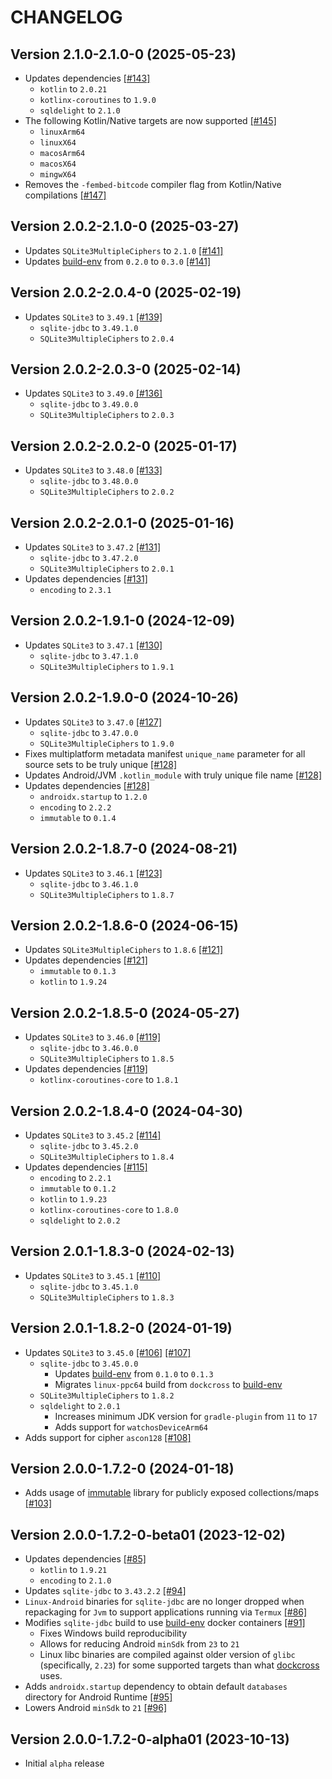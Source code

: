 # CHANGELOG

## Version 2.1.0-2.1.0-0 (2025-05-23)
 - Updates dependencies [[#143]][143]
     - `kotlin` to `2.0.21`
     - `kotlinx-coroutines` to `1.9.0`
     - `sqldelight` to `2.1.0`
 - The following Kotlin/Native targets are now supported [[#145]][145]
     - `linuxArm64`
     - `linuxX64`
     - `macosArm64`
     - `macosX64`
     - `mingwX64`
 - Removes the `-fembed-bitcode` compiler flag from Kotlin/Native compilations [[#147]][147]

## Version 2.0.2-2.1.0-0 (2025-03-27)
 - Updates `SQLite3MultipleCiphers` to `2.1.0` [[#141]][141]
 - Updates [build-env][url-build-env] from `0.2.0` to `0.3.0` [[#141]][141]

## Version 2.0.2-2.0.4-0 (2025-02-19)
 - Updates `SQLite3` to `3.49.1` [[#139]][139]
     - `sqlite-jdbc` to `3.49.1.0`
     - `SQLite3MultipleCiphers` to `2.0.4`

## Version 2.0.2-2.0.3-0 (2025-02-14)
 - Updates `SQLite3` to `3.49.0` [[#136]][136]
     - `sqlite-jdbc` to `3.49.0.0`
     - `SQLite3MultipleCiphers` to `2.0.3`

## Version 2.0.2-2.0.2-0 (2025-01-17)
 - Updates `SQLite3` to `3.48.0` [[#133]][133]
     - `sqlite-jdbc` to `3.48.0.0`
     - `SQLite3MultipleCiphers` to `2.0.2`

## Version 2.0.2-2.0.1-0 (2025-01-16)
 - Updates `SQLite3` to `3.47.2` [[#131]][131]
     - `sqlite-jdbc` to `3.47.2.0`
     - `SQLite3MultipleCiphers` to `2.0.1`
 - Updates dependencies [[#131]][131]
     - `encoding` to `2.3.1`

## Version 2.0.2-1.9.1-0 (2024-12-09)
 - Updates `SQLite3` to `3.47.1` [[#130]][130]
     - `sqlite-jdbc` to `3.47.1.0`
     - `SQLite3MultipleCiphers` to `1.9.1`

## Version 2.0.2-1.9.0-0 (2024-10-26)
 - Updates `SQLite3` to `3.47.0` [[#127]][127]
     - `sqlite-jdbc` to `3.47.0.0`
     - `SQLite3MultipleCiphers` to `1.9.0`
 - Fixes multiplatform metadata manifest `unique_name` parameter for all source sets to be truly unique [[#128]][128]
 - Updates Android/JVM `.kotlin_module` with truly unique file name [[#128]][128]
 - Updates dependencies [[#128]][128]
     - `androidx.startup` to `1.2.0`
     - `encoding` to `2.2.2`
     - `immutable` to `0.1.4`

## Version 2.0.2-1.8.7-0 (2024-08-21)
 - Updates `SQLite3` to `3.46.1` [[#123]][123]
     - `sqlite-jdbc` to `3.46.1.0`
     - `SQLite3MultipleCiphers` to `1.8.7`

## Version 2.0.2-1.8.6-0 (2024-06-15)
 - Updates `SQLite3MultipleCiphers` to `1.8.6` [[#121]][121]
 - Updates dependencies [[#121]][121]
     - `immutable` to `0.1.3`
     - `kotlin` to `1.9.24`

## Version 2.0.2-1.8.5-0 (2024-05-27)
 - Updates `SQLite3` to `3.46.0` [[#119]][119]
     - `sqlite-jdbc` to `3.46.0.0`
     - `SQLite3MultipleCiphers` to `1.8.5`
 - Updates dependencies [[#119]][119]
     - `kotlinx-coroutines-core` to `1.8.1`

## Version 2.0.2-1.8.4-0 (2024-04-30)
 - Updates `SQLite3` to `3.45.2` [[#114]][114]
     - `sqlite-jdbc` to `3.45.2.0`
     - `SQLite3MultipleCiphers` to `1.8.4`
 - Updates dependencies [[#115]][115]
     - `encoding` to `2.2.1`
     - `immutable` to `0.1.2`
     - `kotlin` to `1.9.23`
     - `kotlinx-coroutines-core` to `1.8.0`
     - `sqldelight` to `2.0.2`

## Version 2.0.1-1.8.3-0 (2024-02-13)
 - Updates `SQLite3` to `3.45.1` [[#110]][110]
     - `sqlite-jdbc` to `3.45.1.0`
     - `SQLite3MultipleCiphers` to `1.8.3`

## Version 2.0.1-1.8.2-0 (2024-01-19)
 - Updates `SQLite3` to `3.45.0` [[#106]][106] [[#107]][107]
     - `sqlite-jdbc` to `3.45.0.0`
         - Updates [build-env][url-build-env] from `0.1.0` to `0.1.3`
         - Migrates `linux-ppc64` build from `dockcross` to [build-env][url-build-env]
     - `SQLite3MultipleCiphers` to `1.8.2`
     - `sqldelight` to `2.0.1`
         - Increases minimum JDK version for `gradle-plugin` from `11` to `17`
         - Adds support for `watchosDeviceArm64`
 - Adds support for cipher `ascon128` [[#108]][108]

## Version 2.0.0-1.7.2-0 (2024-01-18)
 - Adds usage of [immutable][url-immutable] library for publicly exposed collections/maps [[#103]][103]

## Version 2.0.0-1.7.2-0-beta01 (2023-12-02)
 - Updates dependencies [[#85]][85]
     - `kotlin` to `1.9.21`
     - `encoding` to `2.1.0`
 - Updates `sqlite-jdbc` to `3.43.2.2` [[#94]][94] 
 - `Linux-Android` binaries for `sqlite-jdbc` are no longer dropped when repackaging
   for `Jvm` to support applications running via `Termux` [[#86]][86]
 - Modifies `sqlite-jdbc` build to use [build-env][url-build-env] docker containers [[#91]][91]
     - Fixes Windows build reproducibility
     - Allows for reducing Android `minSdk` from `23` to `21`
     - Linux libc binaries are compiled against older version of `glibc` (specifically, `2.23`)
       for some supported targets than what [dockcross][url-dockcross] uses.
 - Adds `androidx.startup` dependency to obtain default `databases` directory for
   Android Runtime [[#95]][95]
 - Lowers Android `minSdk` to `21` [[#96]][96]

## Version 2.0.0-1.7.2-0-alpha01 (2023-10-13)
 - Initial `alpha` release

[url-build-env]: https://github.com/05nelsonm/build-env
[url-dockcross]: https://github.com/dockcross/dockcross
[url-immutable]: https://github.com/05nelsonm/immutable

[85]: https://github.com/toxicity-io/sqlite-mc/pull/85
[86]: https://github.com/toxicity-io/sqlite-mc/pull/86
[91]: https://github.com/toxicity-io/sqlite-mc/pull/91
[94]: https://github.com/toxicity-io/sqlite-mc/pull/94
[95]: https://github.com/toxicity-io/sqlite-mc/pull/95
[96]: https://github.com/toxicity-io/sqlite-mc/pull/96
[103]: https://github.com/toxicity-io/sqlite-mc/pull/103
[106]: https://github.com/toxicity-io/sqlite-mc/pull/106
[107]: https://github.com/toxicity-io/sqlite-mc/pull/107
[108]: https://github.com/toxicity-io/sqlite-mc/pull/108
[110]: https://github.com/toxicity-io/sqlite-mc/pull/110
[114]: https://github.com/toxicity-io/sqlite-mc/pull/114
[115]: https://github.com/toxicity-io/sqlite-mc/pull/115
[119]: https://github.com/toxicity-io/sqlite-mc/pull/119
[121]: https://github.com/toxicity-io/sqlite-mc/pull/121
[123]: https://github.com/toxicity-io/sqlite-mc/pull/123
[127]: https://github.com/toxicity-io/sqlite-mc/pull/127
[128]: https://github.com/toxicity-io/sqlite-mc/pull/128
[130]: https://github.com/toxicity-io/sqlite-mc/pull/130
[131]: https://github.com/toxicity-io/sqlite-mc/pull/131
[133]: https://github.com/toxicity-io/sqlite-mc/pull/133
[136]: https://github.com/toxicity-io/sqlite-mc/pull/136
[139]: https://github.com/toxicity-io/sqlite-mc/pull/139
[141]: https://github.com/toxicity-io/sqlite-mc/pull/141
[143]: https://github.com/toxicity-io/sqlite-mc/pull/143
[145]: https://github.com/toxicity-io/sqlite-mc/pull/145
[147]: https://github.com/toxicity-io/sqlite-mc/pull/147

